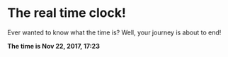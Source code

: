 # The real time clock!

Ever wanted to know what the time is? Well, your journey is about to end!

**The time is Nov 22, 2017, 17:23**